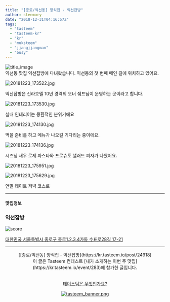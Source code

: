 ```yaml
---
title: "[종로/익선동] 양식집 - 익선잡방"
author: steemory
date: "2018-12-31T04:16:57Z"
tags:
  - "tasteem"
  - "tasteem-kr"
  - "kr"
  - "muksteem"
  - "jjangjjangman"
  - "busy"
---
```

![title_image](https://static.tasteem.io/uploads/3843/post/24918/content_b1150b28-9b10-4f64-a5bf-ebc40489d009.jpeg)
<br/>
익선동 맛집 익선잡방에 다녀왔습니다. 익선동의 첫 번째 메인 길에 위치하고 있어요.

![20181223_173522.jpg](https://static.tasteem.io/uploads/image/image/122385/7a8b649c-1dab-4074-be79-5dc48d3f9837.jpeg)

익선잡방은 신라호텔 10년 경력의 오너 쉐프님이 운영하는 곳이라고 합니다.

![20181223_173530.jpg](https://static.tasteem.io/uploads/image/image/122386/7a8b649c-1dab-4074-be79-5dc48d3f9837.jpeg)

실내 인테리어는 몽환적인 분위기에요

![20181223_174130.jpg](https://static.tasteem.io/uploads/image/image/122387/7a8b649c-1dab-4074-be79-5dc48d3f9837.jpeg)

먹을 준비를 하고 메뉴가 나오길 기다리는 중이에요.

![20181223_174136.jpg](https://static.tasteem.io/uploads/image/image/122388/7a8b649c-1dab-4074-be79-5dc48d3f9837.jpeg)

시즈닝 새우 로제 파스타와 프로슈토 샐러드 피자가 나왔어요.

![20181223_175951.jpg](https://static.tasteem.io/uploads/image/image/122390/7a8b649c-1dab-4074-be79-5dc48d3f9837.jpeg)

![20181223_175629.jpg](https://static.tasteem.io/uploads/image/image/122389/7a8b649c-1dab-4074-be79-5dc48d3f9837.jpeg)

연말 데이트 저녁 코스로 



---------------------
#### 맛집정보
### 익선잡방
![score](https://static.tasteem.io/images/steem/1Crowns.png)

[대한민국 서울특별시 종로구 종로1.2.3.4가동 수표로28길 17-21](https://kr.tasteem.io/post/24918#map)

-----------------------------------------
<center>[[종로/익선동] 양식집 - 익선잡방](https://kr.tasteem.io/post/24918)
<br/>이 글은 Tasteem 컨테스트
 [내가 소개하는  이번 주 맛집](https://kr.tasteem.io/event/283)에 참가한 글입니다.

<br/>[테이스팀은 무엇인가요?](https://kr.tasteem.io/about)

[![tasteem_banner.png](https://static.tasteem.io/images/tasteem_banner_v3.png)](https://kr.tasteem.io)</center>